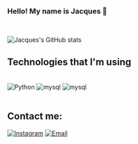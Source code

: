 ### Hello! My name is Jacques 👋
<br/> 

![Jacques's GitHub stats](https://github-readme-stats.vercel.app/api?username=Jacques-Drumond&theme=dracula&show_icons=true)

## Technologies that I'm using 
<div style="display: inline_block"><br/>
    <img align="center" alt="Python" src="https://img.shields.io/badge/Python-14354C?style=for-the-badge&logo=python&logoColor=white"/>
    <img align="center" alt="mysql" src="https://img.shields.io/badge/MySQL-00000F?style=for-the-badge&logo=mysql&logoColor=white"/>
    <img align="center" alt="mysql" src= "https://img.shields.io/badge/MongoDB-4EA94B?style=for-the-badge&logo=mongodb&logoColor=white"/>
<div/><br/>


## Contact me: 
[![Instagram](https://img.shields.io/badge/LinkedIn-0077B5?style=for-the-badge&logo=linkedin&logoColor=white
)](https://www.linkedin.com/in/jacques-junio-23a5811bb)
[![Email](https://img.shields.io/badge/Microsoft_Outlook-0078D4?style=for-the-badge&logo=microsoft-outlook&logoColor=white
)](mailto:jacques.junio@hotmail.com)

